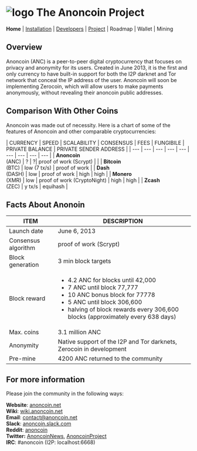# ![logo](./doc/anoncoin_logo_doxygen.png) The Anoncoin Project

**Home** |
[Installation](./doc/INSTALLATION.md) |
[Developers](./doc/DEVELOPER.md) |
[Project](https://github.com/Anoncoin/anoncoin/projects/1) |
Roadmap |
Wallet |
Mining

Overview
--------

Anoncoin (ANC) is a peer-to-peer digital cryptocurrency that focuses on privacy and anonymity for its users. Created in June 2013, it is the first and only currency to have built-in support for both the I2P darknet and Tor network that conceal the IP address of the user. Anoncoin will soon be implementing Zerocoin, which will allow users to make payments anonymously, without revealing their anoncoin public addresses.

Comparison With Other Coins
---------------------------

Anoncoin was made out of necessity.  Here is a chart of some of the features of Anoncoin and other comparable cryptocurrencies:

| CURRENCY | SPEED | SCALABILITY | CONSENSUS | FEES | FUNGIBILE | PRIVATE BALANCE | PRIVATE SENDER ADDRESS |
| --- | --- | --- | --- | --- | --- | --- | --- | --- |
| **Anoncoin**<BR />(ANC) | ? | ?| proof of work (Scrypt) |  |
| **Bitcoin**<BR />(BTC) | low (7 tx/s) | proof of work |
| **Dash**<BR />(DASH) | low | proof of work | high | high |
| **Monero**<BR />(XMR) | low | proof of work (CryptoNight) | high | high |
| **Zcash**<BR />(ZEC) | y tx/s | equihash |


Facts About Anonoin
-------------------

| ITEM | DESCRIPTION |
| --- | --- |
| Launch date | June 6, 2013 |
| Consensus algorithm | proof of work (Scrypt) |
| Block generation | 3 min block targets |
| Block reward | <ul><li>4.2 ANC for blocks until 42,000</li><li>7 ANC until block 77,777</li><li>10 ANC bonus block for 77778</li><li>5 ANC until block 306,600</li><li>halving of block rewards every 306,600 blocks (approximately every 638 days)</li> |
| Max. coins | 3.1 million ANC |
| Anonymity | Native support of the I2P and Tor darknets, Zerocoin in development |
| Pre-mine | 4200 ANC returned to the community |


For more information
--------------------

Please join the community in the following ways:

**Website**: [anoncoin.net](https://anoncoin.net/)<br />
**Wiki**: [wiki.anoncoin.net](https://wiki.anoncoin.net/)<br />
**Email**: [contact@anoncoin.net](mailto:contact@anoncoin.net)<br />
**Slack**: [anoncoin.slack.com](https://anoncoin.slack.com)<br />
**Reddit**: [anoncoin](https://www.reddit.com/r/Anoncoin/)<br />
**Twitter:** [AnoncoinNews](https://twitter.com/AnoncoinNews), [AnoncoinProject](https://twitter.com/AnoncoinProject)<br />
**IRC**: #anoncoin (I2P: localhost:6668)<br />
